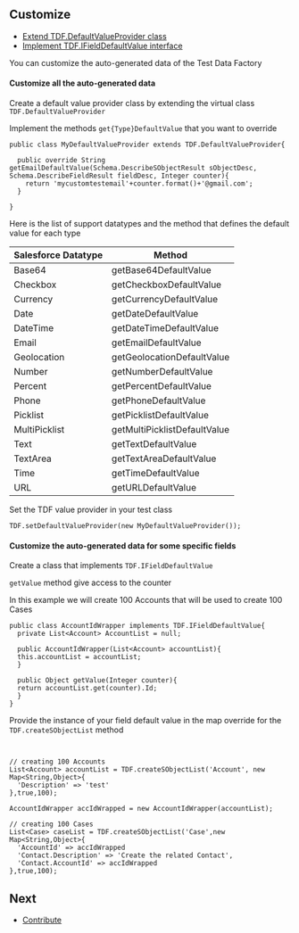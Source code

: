 ## Customize

* [Extend TDF.DefaultValueProvider class](#customize-all-the-auto-generated-data)
* [Implement TDF.IFieldDefaultValue interface](#customize-the-auto-generated-data-for-some-specific-fields)

You can customize the auto-generated data of the Test Data Factory 

#### Customize all the auto-generated data

Create a default value provider class by extending the virtual class ``TDF.DefaultValueProvider`` 

Implement the methods ``get{Type}DefaultValue`` that you want to override

  ```apex
  public class MyDefaultValueProvider extends TDF.DefaultValueProvider{

    public override String getEmailDefaultValue(Schema.DescribeSObjectResult sObjectDesc, Schema.DescribeFieldResult fieldDesc, Integer counter){
      return 'mycustomtestemail'+counter.format()+'@gmail.com';
    }

  }
  ```
 
 Here is the list of support datatypes and the method that defines the default value for each type

| Salesforce    Datatype | Method                       |
|------------------------|------------------------------|
| Base64                 | getBase64DefaultValue        |
| Checkbox               | getCheckboxDefaultValue      |
| Currency               | getCurrencyDefaultValue      |
| Date                   | getDateDefaultValue          |
| DateTime               | getDateTimeDefaultValue      |
| Email                  | getEmailDefaultValue         |
| Geolocation            | getGeolocationDefaultValue   |
| Number                 | getNumberDefaultValue        |
| Percent                | getPercentDefaultValue       |
| Phone                  | getPhoneDefaultValue         |
| Picklist               | getPicklistDefaultValue      |
| MultiPicklist          | getMultiPicklistDefaultValue |
| Text                   | getTextDefaultValue          |
| TextArea               | getTextAreaDefaultValue      |
| Time                   | getTimeDefaultValue          |
| URL                    | getURLDefaultValue           |
 
  Set the TDF value provider in your test class 
  
  ```apex
  TDF.setDefaultValueProvider(new MyDefaultValueProvider());
  ```
 
  
 #### Customize the auto-generated data for some specific fields
 
 Create a class that implements ``TDF.IFieldDefaultValue`` 
 
 ``getValue`` method give access to the counter
 
 In this example we will create 100 Accounts that will be used to create 100 Cases 
  
  ```apex
public class AccountIdWrapper implements TDF.IFieldDefaultValue{
	private List<Account> AccountList = null;

	public AccountIdWrapper(List<Account> accountList){
	this.accountList = accountList;
	}

	public Object getValue(Integer counter){
	return accountList.get(counter).Id;
	}
}
  ```
  Provide the instance of your field default value in the map override for the ``TDF.createSObjectList`` method
  
  ```apex


// creating 100 Accounts
List<Account> accountList = TDF.createSObjectList('Account', new Map<String,Object>{
	'Description' => 'test'
},true,100);

AccountIdWrapper accIdWrapped = new AccountIdWrapper(accountList);

// creating 100 Cases
List<Case> caseList = TDF.createSObjectList('Case',new Map<String,Object>{
	'AccountId' => accIdWrapped
	'Contact.Description' => 'Create the related Contact',
	'Contact.AccountId' => accIdWrapped
},true,100);
  ```

## Next

* [Contribute](CONTRIBUTE.md)

